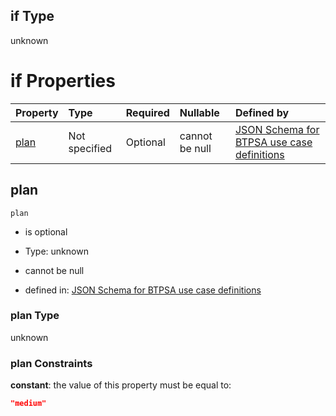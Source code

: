 ## if Type

unknown

# if Properties

| Property      | Type          | Required | Nullable       | Defined by                                                                                                                                                                                                                                  |
| :------------ | :------------ | :------- | :------------- | :------------------------------------------------------------------------------------------------------------------------------------------------------------------------------------------------------------------------------------------ |
| [plan](#plan) | Not specified | Optional | cannot be null | [JSON Schema for BTPSA use case definitions](btpsa-usecase-properties-services-items-allof-1-then-allof-79-then-allof-1-if-properties-plan.md "undefined#/properties/services/items/allOf/1/then/allOf/79/then/allOf/1/if/properties/plan") |

## plan



`plan`

*   is optional

*   Type: unknown

*   cannot be null

*   defined in: [JSON Schema for BTPSA use case definitions](btpsa-usecase-properties-services-items-allof-1-then-allof-79-then-allof-1-if-properties-plan.md "undefined#/properties/services/items/allOf/1/then/allOf/79/then/allOf/1/if/properties/plan")

### plan Type

unknown

### plan Constraints

**constant**: the value of this property must be equal to:

```json
"medium"
```
